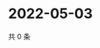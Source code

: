 # 2022-05-03

共 0 条

<!-- BEGIN WEIBO -->
<!-- 最后更新时间 Tue May 03 2022 19:15:22 GMT+0800 (China Standard Time) -->

<!-- END WEIBO -->
